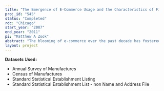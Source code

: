 ```yaml
---
title: "The Emergence of E-Commerce Usage and the Characteristics of Firm Structures and Operations"
proj_id: "545"
status: "Completed"
rdc: "Chicago"
start_year: "2007"
end_year: "2011"
pi: "Matthew A Zook"
abstract: "The blooming of e-commerce over the past decade has fostered a considerable diversity and complexity of structure, applications, and definitions. This project examines and evaluates the adoption and use of e-commerce across a diverse set of manufacturing firms.  It examines the Computer Network Use Supplement data on e-commerce gathered in the Census Bureau’s Annual Survey of Manufactures (ASM) and analyzes the characteristics of firms that are related to the use of e-commerce. The focus is on manufacturing because it is currently the sector in which e-commerce is most widely adopted.  The project examines the implementation of e-commerce across manufacturing industries and product types and focuses on how it con-tributes to firms’ competitive advantage through changes in value chains. The analysis is set in the context of how the material characteristics of firms (ranging from size to ability to adopt innovation) impact their medium to long-term viability. While this analysis masks the complex ways in which e-commerce is put to work by firms, this focus on the firm and firm-level characteristics is a first step in uncovering the larger changes at the firm and regional level engendered by e-commerce. This project will also inform the Census Bureau about the quality of the e-commerce data collected using the ASM, about new methods for collecting this type of data, and about the characteristics of firms that influence the probability that and the degree to which a firm will use e-commerce. The Census Bureau would then be able to use this information to further assess the quality of data reported as well as be able to update cur-rent methods for imputing missing data."
layout: project
---
```


**Datasets Used:**

  - Annual Survey of Manufactures 
  - Census of Manufactures 
  - Standard Statistical Establishment Listing 
  - Standard Statistical Establishment List - non Name and Address File 

